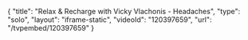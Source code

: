 {
    "title": "Relax & Recharge with Vicky Vlachonis - Headaches",
    "type": "solo",
    "layout": "iframe-static",
    "videoId": "120397659",
    "url": "\/tvpembed\/120397659"
}